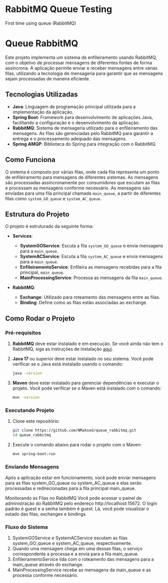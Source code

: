 # RabbitMQ Queue Testing
First time using queue (RabbitMQ)

# Queue RabbitMQ

Este projeto implementa um sistema de enfileiramento usando RabbitMQ, com o objetivo de processar mensagens de diferentes fontes de forma assíncrona. A aplicação permite enviar e receber mensagens entre várias filas, utilizando a tecnologia de mensageria para garantir que as mensagens sejam processadas de maneira eficiente.

## Tecnologias Utilizadas

- **Java**: Linguagem de programação principal utilizada para a implementação da aplicação.
- **Spring Boot**: Framework para desenvolvimento de aplicações Java, facilitando a configuração e o desenvolvimento da aplicação.
- **RabbitMQ**: Sistema de mensageria utilizado para o enfileiramento das mensagens. As filas são gerenciadas pelo RabbitMQ para garantir a entrega e o processamento adequado das mensagens.
- **Spring AMQP**: Biblioteca do Spring para integração com o RabbitMQ.

## Como Funciona

O sistema é composto por várias filas, onde cada fila representa um ponto de enfileiramento para mensagens de diferentes sistemas. As mensagens são processadas assíncronamente por consumidores que escutam as filas e processam as mensagens conforme necessário. As mensagens são enviadas para uma fila principal chamada `main_queue`, a partir de diferentes filas como `system_GO_queue` e `system_AC_queue`.

## Estrutura do Projeto

O projeto é estruturado da seguinte forma:

- **Services**:
  - **SystemGOService**: Escuta a fila `system_GO_queue` e envia mensagens para a `main_queue`.
  - **SystemACService**: Escuta a fila `system_AC_queue` e envia mensagens para a `main_queue`.
  - **EnfileiramentoService**: Enfileira as mensagens recebidas para a fila principal, `main_queue`.
  - **MainProcessingService**: Processa as mensagens da fila `main_queue`.

- **RabbitMQ**:
  - **Exchange**: Utilizado para roteamento das mensagens entre as filas.
  - **Binding**: Define como as filas estão associadas ao exchange.

## Como Rodar o Projeto

### Pré-requisitos

1. **RabbitMQ** deve estar instalado e em execução. Se você ainda não tem o RabbitMQ, siga as instruções de instalação [aqui](https://www.rabbitmq.com/download.html).

2. **Java 17** ou superior deve estar instalado no seu sistema. Você pode verificar se o Java está instalado usando o comando:
   ```bash
   java -version
3. **Maven** deve estar instalado para gerenciar dependências e executar o projeto. Você pode verificar se o Maven está instalado com o comando:
   ```bash
   mvn -version

### Executando Projeto
1. Clone este repositório:
   ```bash
   git clone https://github.com/NMaksed/queue_rabbitmq.git
   cd queue_rabbitmq
2. Execute o comando abaixo para rodar o projeto com o Maven:
   ```bash
   mvn spring-boot:run

### Enviando Mensagens
Após a aplicação estar em funcionamento, você pode enviar mensagens para as filas system_GO_queue ou system_AC_queue e elas serão processadas e redirecionadas para a fila principal main_queue.

Monitorando as Filas no RabbitMQ
Você pode acessar o painel de administração do RabbitMQ pelo endereço http://localhost:15672. O login padrão é guest e a senha também é guest. Lá, você pode visualizar o estado das filas, exchanges e bindings.

### Fluxo do Sistema

1. SystemGOService e SystemACService escutam as filas system_GO_queue e system_AC_queue, respectivamente.
2. Quando uma mensagem chega em uma dessas filas, o serviço correspondente a processa e a envia para a fila main_queue.
3. EnfileiramentoService lida com o roteamento das mensagens para a main_queue através do exchange.
4. MainProcessingService recebe as mensagens da main_queue e as processa conforme necessário.

